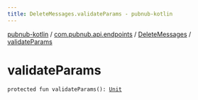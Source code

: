 ```yaml
---
title: DeleteMessages.validateParams - pubnub-kotlin
---
```


[pubnub-kotlin](../../index.html) / [com.pubnub.api.endpoints](../index.html) / [DeleteMessages](index.html) / [validateParams](./validate-params.html)

# validateParams

`protected fun validateParams(): `[`Unit`](https://kotlinlang.org/api/latest/jvm/stdlib/kotlin/-unit/index.html)